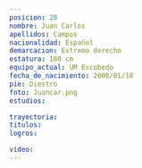 ```yaml
---
posicion: 28
nombre: Juan Carlos 
apellidos: Campos
nacionalidad: Español
demarcacion: Extremo derecho
estatura: 180 cm
equipo_actual: UM Escobedo
fecha_de_nacimiento: 2000/01/18
pie: Diestro
foto: Juancar.png
estudios:

trayectoria: 
titulos:
logros:

video:
---
```

